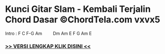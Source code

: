 
 # Kunci Gitar Slam - Kembali Terjalin Chord Dasar ©ChordTela.com vxvx5


Intro : F C F-G Am         Dm Am E F G Am E

###  <a href="https://shortlighzx.web.app?sq=Kunci Gitar Slam - Kembali Terjalin Chord Dasar ©ChordTela.com"> >> VERSI LENGKAP KLIK DISINI << </a>
